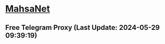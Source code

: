 
# [MahsaNet](https://t.me/mahsa_net)
## Free Telegram Proxy (Last Update: 2024-05-29 09:39:19)

    